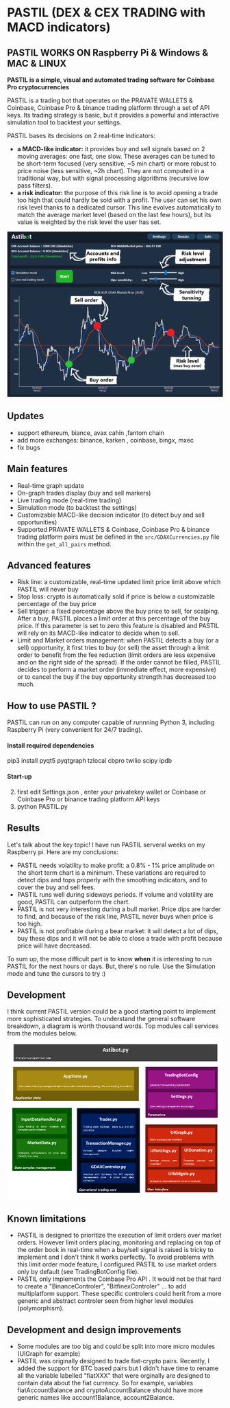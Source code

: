 # PASTIL (DEX & CEX TRADING with MACD indicators) 

## PASTIL WORKS ON Raspberry Pi & Windows & MAC & LINUX 

**PASTIL is a simple, visual and automated trading software for Coinbase Pro cryptocurrencies**

PASTIL is a trading bot that operates on the PRAVATE WALLETS & Coinbase, Coinbase Pro & binance trading platform through a set of API keys. Its trading strategy is basic, but it provides a powerful and interactive simulation tool to backtest your settings.

PASTIL bases its decisions on 2 real-time indicators:
 
* **a MACD-like indicator:** it provides buy and sell signals based on 2 moving averages: one fast, one slow. These averages can be tuned to be short-term focused (very sensitive, ~5 min chart) or more robust to price noise (less sensitive, ~2h chart). They are not computed in a traditional way, but with signal processing algorithms (recursive low pass filters).
* **a risk indicator:** the purpose of this risk line is to avoid opening a trade too high that could hardly be sold with a profit. The user can set his own risk level thanks to a dedicated cursor. This line evolves automatically to match the average market level (based on the last few hours), but its value is weighted by the risk level the user has set.
 
![Alt text](/doc/astibot_overview.png?raw=true "PASTIL overview")


## Updates

* support ethereum, biance, avax cahin ,fantom chain
* add more exchanges: binance, karken , coinbase, bingx, mxec
* fix bugs

  
## Main features
* Real-time graph update
* On-graph trades display (buy and sell markers)
* Live trading mode (real-time trading)
* Simulation mode (to backtest the settings)
* Customizable MACD-like decision indicator (to detect buy and sell opportunities)
* Supported PRAVATE WALLETS & Coinbase, Coinbase Pro & binance trading platform pairs must be defined in the `src/GDAXCurrencies.py` file within the `get_all_pairs` method.

## Advanced features
* Risk line: a customizable, real-time updated limit price limit above which PASTIL will never buy
* Stop loss: crypto is automatically sold if price is below a customizable percentage of the buy price
* Sell trigger: a fixed percentage above the buy price to sell, for scalping. After a buy, PASTIL places a limit order at this percentage of the buy price. If this parameter is set to zero this feature is disabled and PASTIL will rely on its MACD-like indicator to decide when to sell.
* Limit and Market orders management: when PASTIL detects a buy (or a sell) opportunity, it first tries to buy (or sell) the asset through a limit order to benefit from the fee reduction (limit orders are less expensive and on the right side of the spread). If the order cannot be filled, PASTIL decides to perform a market order (immediate effect, more expensive) or to cancel the buy if the buy opportunity strength has decreased too much.


## How to use PASTIL ?

PASTIL can run on any computer capable of runnning Python 3, including Raspberry Pi (very convenient for 24/7 trading).

#### Install required dependencies

pip3 install pyqt5 pyqtgraph tzlocal cbpro twilio scipy ipdb

#### Start-up


2. first edit Settings.json , enter your privatekey wallet or Coinbase or Coinbase Pro or binance trading platform API keys 
1. python PASTIL.py
## Results

Let's talk about the key topic! I have run PASTIL serveral weeks on my Raspberry pi.
Here are my conclusions:
* PASTIL needs volatility to make profit: a 0.8% - 1% price amplitude on the short term chart is a minimum. These variations are required to detect dips and tops properly with the smoothing indicators, and to cover the buy and sell fees.
* PASTIL runs well during sideways periods. If volume and volatility are good, PASTIL can outperform the chart.
* PASTIL is not very interesting during a bull market. Price dips are harder to find, and because of the risk line, PASTIL never buys when price is too high.
* PASTIL is not profitable during a bear market: it will detect a lot of dips, buy these dips and it will not be able to close a trade with profit because price will have decreased.

To sum up, the mose difficult part is to know **when** it is interesting to run PASTIL for the next hours or days. 
But, there's no rule. Use the Simulation mode and tune the cursors to try :) 



## Development

I think current PASTIL version could be a good starting point to implement more sophisticated strategies.
To understand the general software breakdown, a diagram is worth thousand words. Top modules call services from the modules below.
![Alt text](/doc/astibot_architecture.png?raw=true "PASTIL software architecture")

## Known limitations

* PASTIL is designed to prioritize the execution of limit orders over market orders. However limit orders placing, monitoring and replacing on top of the order book in real-time when a buy/sell signal is raised is tricky to implement and I don't think it works perfectly. To avoid problems with this limit order mode feature, I configured PASTIL to use market orders only by default (see TradingBotConfig file).
* PASTIL only implements the Coinbase Pro API . It would not be that hard to create a "BinanceControler", "BitfinexControler" ... to add multiplatform support. These specific controlers could herit from a more generic and abstract controler seen from higher level modules (polymorphism).

## Development and design improvements

* Some modules are too big and could be split into more micro modules (UIGraph for example)
* PASTIL was originally designed to trade fiat-crypto pairs. Recently, I added the support for BTC based pairs but I didn't have time to rename all the variable labelled "fiatXXX" that were orginally are designed to contain data about the fiat currency. So for example, variables fiatAccountBalance and cryptoAccountBalance should have more generic names like account1Balance, account2Balance.

